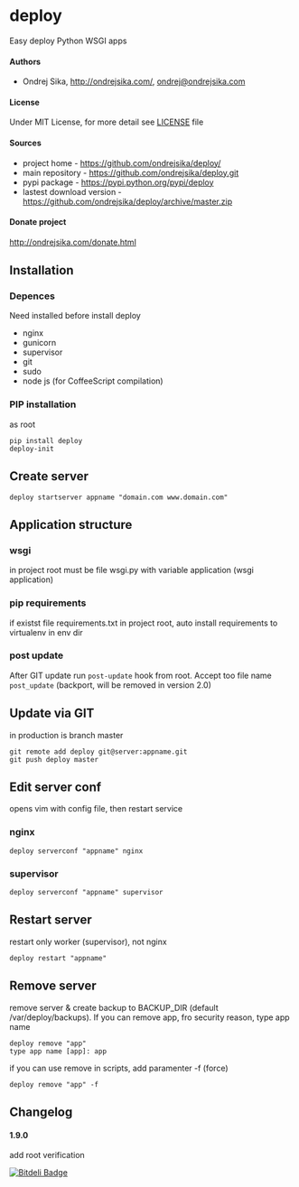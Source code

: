 deploy
======

Easy deploy Python WSGI apps

#### Authors

* Ondrej Sika, <http://ondrejsika.com/>, <ondrej@ondrejsika.com>

#### License

Under MIT License, for more detail see [LICENSE](LICENSE) file

#### Sources

* project home - <https://github.com/ondrejsika/deploy/>
* main repository - <https://github.com/ondrejsika/deploy.git>
* pypi package - <https://pypi.python.org/pypi/deploy>
* lastest download version - <https://github.com/ondrejsika/deploy/archive/master.zip>

#### Donate project

<http://ondrejsika.com/donate.html>

Installation
------------

### Depences

Need installed before install deploy

* nginx
* gunicorn
* supervisor
* git
* sudo
* node js (for CoffeeScript compilation)

### PIP installation

as root

    pip install deploy
    deploy-init


Create server
-------------

    deploy startserver appname "domain.com www.domain.com"

Application structure
---------------------

### wsgi
in project root must be file wsgi.py with variable application (wsgi application)

### pip requirements
if existst file requirements.txt in project root, auto install requirements to virtualenv in env dir

### post update

After GIT update run `post-update` hook from root. Accept too file name `post_update` (backport, will be removed in version 2.0)

Update via GIT
--------------

in production is branch master

    git remote add deploy git@server:appname.git
    git push deploy master

Edit server conf
----------------

opens vim with config file, then restart service

### nginx

    deploy serverconf "appname" nginx

### supervisor

    deploy serverconf "appname" supervisor

Restart server
--------------

restart only worker (supervisor), not nginx

    deploy restart "appname"


Remove server
-------------

remove server & create backup to BACKUP_DIR (default /var/deploy/backups). If you can remove app, fro security reason, type app name

    deploy remove "app"
    type app name [app]: app

if you can use remove in scripts, add paramenter -f (force)

    deploy remove "app" -f

Changelog
---------

#### 1.9.0

add root verification

[![Bitdeli Badge](https://d2weczhvl823v0.cloudfront.net/ondrejsika/deploy/trend.png)](https://bitdeli.com/free "Bitdeli Badge")

